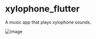 # xylophone_flutter

A music app that plays xylophone sounds.


![image](https://user-images.githubusercontent.com/52777962/149925534-3fdac5bb-a6e5-42f2-bb66-f9272485ef29.png)

